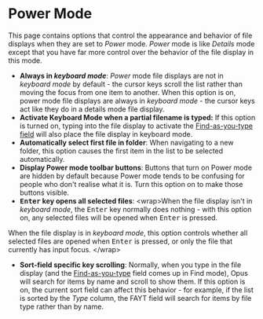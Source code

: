 # Power Mode

This page contains options that control the appearance and behavior of file displays when they are set to *Power* mode. *Power* mode is like *Details* mode except that you have far more control over the behavior of the file display in this mode.

- **Always in *keyboard mode***: *Power* mode file displays are not in *keyboard mode* by default - the cursor keys scroll the list rather than moving the focus from one item to another. When this option is on, power mode file displays are always in *keyboard mode* - the cursor keys act like they do in a details mode file display.
- **Activate Keyboard Mode when a partial filename is typed:** If this option is turned on, typing into the file display to activate the [Find-as-you-type field](/Manual/basic_concepts/the_lister/find-as-you-type_field.md) will also place the file display in keyboard mode.
- **Automatically select first file in folder**: When navigating to a new folder, this option causes the first item in the list to be selected automatically.
- **Display Power mode toolbar buttons**: Buttons that turn on Power mode are hidden by default because Power mode tends to be confusing for people who don't realise what it is. Turn this option on to make those buttons visible.
- **<kbd>Enter</kbd> key opens all selected files**: \<wrap\>When the file display isn't in *keyboard mode*, the <kbd>Enter</kbd> key normally does nothing - with this option on, any selected files will be opened when <kbd>Enter</kbd> is pressed.

When the file display is in *keyboard mode*, this option controls whether all selected files are opened when <kbd>Enter</kbd> is pressed, or only the file that currently has input focus. \</wrap\>

- **Sort-field specific key scrolling**: Normally, when you type in the file display (and the [Find-as-you-type](/Manual/basic_concepts/the_lister/find-as-you-type_field.md) field comes up in Find mode), Opus will search for items by name and scroll to show them. If this option is on, the current sort field can affect this behavior - for example, if the list is sorted by the *Type* column, the FAYT field will search for items by file type rather than by name.
